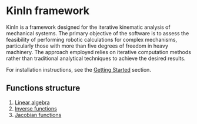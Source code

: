 # KinIn framework 

KinIn is a framework designed for the iterative kinematic analysis of mechanical systems. The primary objective of the software is to assess the feasibility of performing robotic calculations for complex mechanisms, particularly those with more than five degrees of freedom in heavy machinery. The approach employed relies on iterative computation methods rather than traditional analytical techniques to achieve the desired results.


For installation instructions, see the [Getting Started](getting-started/installation.md) section.

## Functions structure

1. [Linear algebra](linAlg.md)
2. [Inverse functions](InverseFunctions.md)
3. [Jacobian functions](JacobianFunctions.md)

